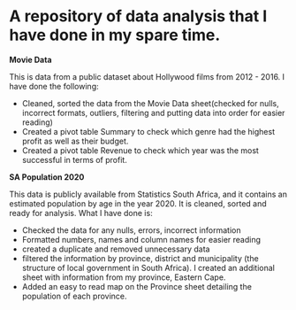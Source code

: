 # A repository of data analysis that I have done in my spare time. 


**Movie Data**

This is data from a public dataset about Hollywood films from 2012 - 2016. I have done the following:

- Cleaned, sorted the data from the Movie Data sheet(checked for nulls, incorrect formats, outliers, filtering and putting data into order for easier reading)
- Created a pivot table Summary to check which genre had the highest profit as well as their budget.
- Created a pivot table Revenue to check which year was the most successful in terms of profit.

**SA Population 2020**

This data is publicly available from Statistics South Africa, and it contains an estimated population by age in the year 2020. It is cleaned, sorted and ready for analysis. What I have done is:

- Checked the data for any nulls, errors, incorrect information
- Formatted numbers, names and column names for easier reading
- created a duplicate and removed unnecessary data
- filtered the information by province, district and municipality (the structure of local government in South Africa). I created an additional sheet with information from my province, Eastern Cape.
- Added an easy to read map on the Province sheet detailing the population of each province. 
